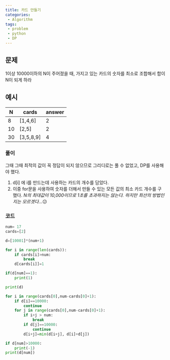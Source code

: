 ```yaml
---
title: 카드 만들기
categories:
 - Algorithm
tags:
 - problem
 - python
 - DP
---
```



## 문제

1이상 10000이하의 N이 주어졌을 때, 가지고 있는 카드의 숫자를 최소로 조합해서 합이 N이 되게 하라

## 예시

| N | cards | answer |
| --- | --- | --- |
| 8 | [1,4,6] | 2 |
| 10 | [2,5] | 2 |
| 30 | [3,5,8,9] | 4 |


### 풀이

그때 그때 최적의 값이 꼭 정답이 되지 않으므로 그리디로는 풀 수 없었고, DP를 사용해야 했다.

1. d[i] 에 i를 만드는데 사용하는 카드의 개수를 담았다.
2. 이중 for문을 사용하여 숫자를 더해서 만들 수 있는 모든 값의 최소 카드 개수를 구했다.
*N의 최대값이 10,000이므로 1초를 초과하지는 않는다. 하지만 최선의 방법인지는 모르겟다...*😕


### 코드

```python
num= 17
cards=[2]

d=[10001]*(num+1)

for i in range(len(cards)):
    if cards[i]>num:
        break
    d[cards[i]]=1

if(d[num]==1):
    print(1)

print(d)

for i in range(cards[0],num-cards[0]+1):
    if d[i]==10000:
        continue
    for j in range(cards[0],num-cards[0]+1):
        if i+j > num:
            break
        if d[j]==10000:
            continue
        d[i+j]=min(d[i+j], d[i]+d[j])

if d[num]>10000:
    print(-1)
print(d[num])
        
        
```
